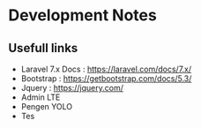 # Development Notes

## Usefull links
- Laravel 7.x Docs : https://laravel.com/docs/7.x/
- Bootstrap : https://getbootstrap.com/docs/5.3/
- Jquery : https://jquery.com/
- Admin LTE
- Pengen YOLO
- Tes
